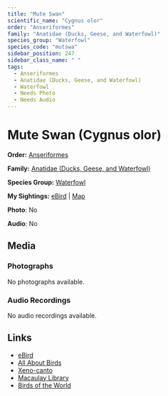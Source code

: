 ```yaml
---
title: "Mute Swan"
scientific_name: "Cygnus olor"
order: "Anseriformes"
family: "Anatidae (Ducks, Geese, and Waterfowl)"
species_group: "Waterfowl"
species_code: "mutswa"
sidebar_position: 247
sidebar_class_name: " "
tags: 
  - Anseriformes
  - Anatidae (Ducks, Geese, and Waterfowl)
  - Waterfowl
  - Needs Photo
  - Needs Audio
---
```


# Mute Swan (Cygnus olor)

**Order:** [Anseriformes](/tags/anseriformes)

**Family:** [Anatidae (Ducks, Geese, and Waterfowl)](/tags/anatidae-ducks-geese-and-waterfowl)

**Species Group:** [Waterfowl](/tags/waterfowl)

**My Sightings:** [eBird](https://ebird.org/lifelist?r=world&time=life&spp=mutswa) | [Map](/map?species_code=mutswa)

**Photo**: No 

**Audio**: No

## Media
### Photographs
No photographs available.

### Audio Recordings
No audio recordings available.

## Links
* [eBird](https://ebird.org/species/mutswa) 
* [All About Birds](https://www.allaboutbirds.org/guide/mutswa) 
* [Xeno-canto](https://www.xeno-canto.org/species/cygnus-olor) 
* [Macaulay Library](https://search.macaulaylibrary.org/catalog?taxonCode=mutswa&sort=rating_rank_desc)
* [Birds of the World](https://birdsoftheworld.org/bow/species/mutswa)
